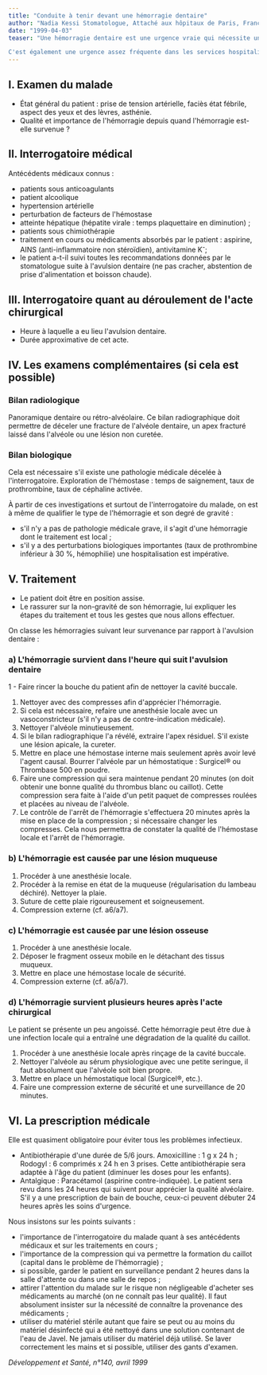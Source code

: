 ```yaml
---
title: "Conduite à tenir devant une hémorragie dentaire"
author: "Nadia Kessi Stomatologue, Attaché aux hôpitaux de Paris, France."
date: "1999-04-03"
teaser: "Une hémorragie dentaire est une urgence vraie qui nécessite une prise en charge rapide.

C'est également une urgence assez fréquente dans les services hospitaliers pendant la nuit."
---
```


## **I.** Examen du malade

*   État général du patient : prise de tension artérielle, faciès état fébrile, aspect des yeux et des lèvres, asthénie.  
*   Qualité et importance de l'hémorragie depuis quand l'hémorragie est-elle survenue ?

## Il. Interrogatoire médical

Antécédents médicaux connus :

*   patients sous anticoagulants
*   patient alcoolique
*   hypertension artérielle
*   perturbation de facteurs de l'hémostase
*   atteinte hépatique (hépatite virale : temps plaquettaire en diminution) ;
*   patients sous chimiothérapie
*   traitement en cours ou médicaments absorbés par le patient : aspirine, AINS (anti-inflammatoire non stéroïdien), antivitamine K<sup>-</sup>;
*   le patient a-t-il suivi toutes les recommandations données par le stomatologue suite à l'avulsion dentaire (ne pas cracher, abstention de prise d'alimentation et boisson chaude).

## **III.** **Interrogatoire** quant au déroulement **de l'acte chirurgical**

*   Heure à laquelle a eu lieu l'avulsion dentaire.  
*   Durée approximative de cet acte.

## IV. Les examens complémentaires (si cela est possible)

### Bilan radiologique

Panoramique dentaire ou rétro-alvéolaire. Ce bilan radiographique doit permettre de déceler une fracture de l'alvéole dentaire, un apex fracturé laissé dans l'alvéole ou une lésion non curetée.

### Bilan biologique

Cela est nécessaire s'il existe une pathologie médicale décelée à l'interrogatoire. Exploration de l'hémostase : temps de saignement, taux de prothrombine, taux de céphaline activée.

À partir de ces investigations et surtout de l'interrogatoire du malade, on est à même de qualifier le type de l'hémorragie et son degré de gravité :

*   s'il n'y a pas de pathologie médicale grave, il s'agit d'une hémorragie dont le traitement est local ;
*   s'il y a des perturbations biologiques importantes (taux de prothrombine inférieur à 30 %, hémophilie) une hospitalisation est impérative.

## V. Traitement

*   Le patient doit être en position assise.  
*   Le rassurer sur la non-gravité de son hémorragie, lui expliquer les étapes du traitement et tous les gestes que nous allons effectuer.

On classe les hémorragies suivant leur survenance par rapport à l'avulsion dentaire :

### a) L'hémorragie survient dans l'heure **qui suit l'avulsion dentaire**

1 - Faire rincer la bouche du patient afin de nettoyer la cavité buccale.

1.  Nettoyer avec des compresses afin d'apprécier l'hémorragie.  
2.  Si cela est nécessaire, refaire une anesthésie locale avec un vasoconstricteur (s'il n'y a pas de contre-indication médicale).  
3.  Nettoyer l'alvéole minutieusement.  
4.  Si le bilan radiographique l'a révélé, extraire l'apex résiduel. S'il existe une lésion apicale, la cureter.  
5.  Mettre en place une hémostase interne mais seulement après avoir levé l'agent causal. Bourrer l'alvéole par un hémostatique : Surgicel® ou Thrombase 500 en poudre.  
6.  Faire une compression qui sera maintenue pendant 20 minutes (on doit obtenir une bonne qualité du thrombus blanc ou caillot). Cette compression sera faite à l'aide d'un petit paquet de compresses roulées et placées au niveau de l'alvéole.  
7.  Le contrôle de l'arrêt de l'hémorragie s'effectuera 20 minutes après la mise en place de la compression ; si nécessaire changer les compresses. Cela nous permettra de constater la qualité de l'hémostase locale et l'arrêt de l'hémorragie.

### b) L'hémorragie est causée par une lésion muqueuse

1.  Procéder à une anesthésie locale.  
2.  Procéder à la remise en état de la muqueuse (régularisation du lambeau déchiré). Nettoyer la plaie.  
3.  Suture de cette plaie rigoureusement et soigneusement.  
4.  Compression externe (cf. a6/a7).

### c) L'hémorragie est causée par une lésion osseuse

1.  Procéder à une anesthésie locale.  
2.  Déposer le fragment osseux mobile en le détachant des tissus muqueux.  
3.  Mettre en place une hémostase locale de sécurité.  
4.  Compression externe (cf. a6/a7).

### d) L'hémorragie survient plusieurs heures après l'acte chirurgical

Le patient se présente un peu angoissé. Cette hémorragie peut être due à une infection locale qui a entraîné une dégradation de la qualité du caillot.

1.  Procéder à une anesthésie locale après rinçage de la cavité buccale.  
2.  Nettoyer l'alvéole au sérum physiologique avec une petite seringue, il faut absolument que l'alvéole soit bien propre.  
3.  Mettre en place un hémostatique local (Surgicel®, etc.).  
4.  Faire une compression externe de sécurité et une surveillance de 20 minutes.

## VI. La prescription médicale

Elle est quasiment obligatoire pour éviter tous les problèmes infectieux.

*   Antibiothérapie d'une durée de 5/6 jours. Amoxicilline : 1 g x 24 h ; Rodogyl : 6 comprimés x 24 h en 3 prises. Cette antibiothérapie sera adaptée à l'âge du patient (diminuer les doses pour les enfants).  
*   Antalgique : Paracétamol (aspirine contre-indiquée). Le patient sera revu dans les 24 heures qui suivent pour apprécier la qualité alvéolaire. S'il y a une prescription de bain de bouche, ceux-ci peuvent débuter 24 heures après les soins d'urgence.

Nous insistons sur les points suivants :

*   l'importance de l'interrogatoire du malade quant à ses antécédents médicaux et sur les traitements en cours ;
*   l'importance de la compression qui va permettre la formation du caillot (capital dans le problème de l'hémorragie) ;
*   si possible, garder le patient en surveillance pendant 2 heures dans la salle d'attente ou dans une salle de repos ;
*   attirer l'attention du malade sur le risque non négligeable d'acheter ses médicaments au marché (on ne connaît pas leur qualité). Il faut absolument insister sur la nécessité de connaître la provenance des médicaments ;
*   utiliser du matériel stérile autant que faire se peut ou au moins du matériel désinfecté qui a été nettoyé dans une solution contenant de l'eau de Javel. Ne jamais utiliser du matériel déjà utilisé. Se laver correctement les mains et si possible, utiliser des gants d'examen.

_Développement et Santé, n°140, avril 1999_